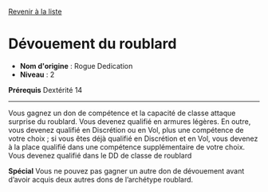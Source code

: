 [Revenir à la liste](..)

# Dévouement du roublard

 * **Nom d'origine** : Rogue Dedication
 * **Niveau** : 2


<p><strong>Prérequis</strong> Dextérité 14</p>
<hr>
<p>Vous gagnez un don de compétence et la capacité de classe attaque surprise du roublard. Vous devenez qualifié en armures légères. En outre, vous devenez qualifié en Discrétion ou en Vol, plus une compétence de votre choix ; si vous êtes déjà qualifié en Discrétion et en Vol, vous devenez à la place qualifié dans une compétence supplémentaire de votre choix. Vous devenez qualifié dans le DD de classe de roublard</p>
<p><strong>Spécial</strong> Vous ne pouvez pas gagner un autre don de dévouement avant d’avoir acquis deux autres dons de l’archétype roublard.</p>